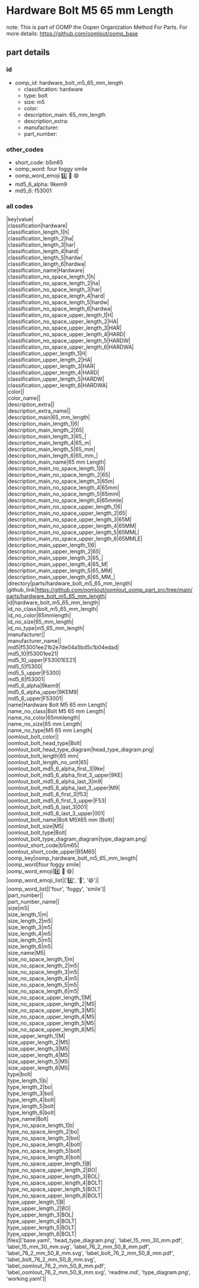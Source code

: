 # Hardware Bolt M5 65 mm Length  

note: This is part of OOMP the Oopen Organization Method For Parts. For more details: https://github.com/oomlout/oomp_base

##  part details





### id
* oomp_id: hardware_bolt_m5_65_mm_length
  * classification: hardware
  * type: bolt
  * size: m5
  * color: 
  * description_main: 65_mm_length
  * description_extra: 
  * manufacturer: 
  * part_number: 

### other_codes
* short_code: b5m65
* oomp_word: four foggy smile
* oomp_word_emoji :four: :foggy: :smile:
* md5_6_alpha: 9kem9
* md5_6: f53001

### all codes 
|key|value|  
|classification|hardware|  
|classification_length_1|h|  
|classification_length_2|ha|  
|classification_length_3|har|  
|classification_length_4|hard|  
|classification_length_5|hardw|  
|classification_length_6|hardwa|  
|classification_name|Hardware|  
|classification_no_space_length_1|h|  
|classification_no_space_length_2|ha|  
|classification_no_space_length_3|har|  
|classification_no_space_length_4|hard|  
|classification_no_space_length_5|hardw|  
|classification_no_space_length_6|hardwa|  
|classification_no_space_upper_length_1|H|  
|classification_no_space_upper_length_2|HA|  
|classification_no_space_upper_length_3|HAR|  
|classification_no_space_upper_length_4|HARD|  
|classification_no_space_upper_length_5|HARDW|  
|classification_no_space_upper_length_6|HARDWA|  
|classification_upper_length_1|H|  
|classification_upper_length_2|HA|  
|classification_upper_length_3|HAR|  
|classification_upper_length_4|HARD|  
|classification_upper_length_5|HARDW|  
|classification_upper_length_6|HARDWA|  
|color||  
|color_name||  
|description_extra||  
|description_extra_name||  
|description_main|65_mm_length|  
|description_main_length_1|6|  
|description_main_length_2|65|  
|description_main_length_3|65_|  
|description_main_length_4|65_m|  
|description_main_length_5|65_mm|  
|description_main_length_6|65_mm_|  
|description_main_name|65 mm Length|  
|description_main_no_space_length_1|6|  
|description_main_no_space_length_2|65|  
|description_main_no_space_length_3|65m|  
|description_main_no_space_length_4|65mm|  
|description_main_no_space_length_5|65mml|  
|description_main_no_space_length_6|65mmle|  
|description_main_no_space_upper_length_1|6|  
|description_main_no_space_upper_length_2|65|  
|description_main_no_space_upper_length_3|65M|  
|description_main_no_space_upper_length_4|65MM|  
|description_main_no_space_upper_length_5|65MML|  
|description_main_no_space_upper_length_6|65MMLE|  
|description_main_upper_length_1|6|  
|description_main_upper_length_2|65|  
|description_main_upper_length_3|65_|  
|description_main_upper_length_4|65_M|  
|description_main_upper_length_5|65_MM|  
|description_main_upper_length_6|65_MM_|  
|directory|parts/hardware_bolt_m5_65_mm_length|  
|github_link|https://github.com/oomlout/oomlout_oomp_part_src/tree/main/parts/hardware_bolt_m5_65_mm_length|  
|id|hardware_bolt_m5_65_mm_length|  
|id_no_class|bolt_m5_65_mm_length|  
|id_no_color|65mmlength|  
|id_no_size|65_mm_length|  
|id_no_type|m5_65_mm_length|  
|manufacturer||  
|manufacturer_name||  
|md5|f53001ee21b2e7de04a5bd5c1b04edad|  
|md5_10|f53001ee21|  
|md5_10_upper|F53001EE21|  
|md5_5|f5300|  
|md5_5_upper|F5300|  
|md5_6|f53001|  
|md5_6_alpha|9kem9|  
|md5_6_alpha_upper|9KEM9|  
|md5_6_upper|F53001|  
|name|Hardware Bolt M5 65 mm Length|  
|name_no_class|Bolt M5 65 mm Length|  
|name_no_color|65mmlength|  
|name_no_size|65 mm Length|  
|name_no_type|M5 65 mm Length|  
|oomlout_bolt_color||  
|oomlout_bolt_head_type|Bolt|  
|oomlout_bolt_head_type_diagram|head_type_diagram.png|  
|oomlout_bolt_length|65 mm|  
|oomlout_bolt_length_no_unit|65|  
|oomlout_bolt_md5_6_alpha_first_3|9ke|  
|oomlout_bolt_md5_6_alpha_first_3_upper|9KE|  
|oomlout_bolt_md5_6_alpha_last_3|m9|  
|oomlout_bolt_md5_6_alpha_last_3_upper|M9|  
|oomlout_bolt_md5_6_first_3|f53|  
|oomlout_bolt_md5_6_first_3_upper|F53|  
|oomlout_bolt_md5_6_last_3|001|  
|oomlout_bolt_md5_6_last_3_upper|001|  
|oomlout_bolt_name|Bolt M5X65 mm  (Bolt)|  
|oomlout_bolt_size|M5|  
|oomlout_bolt_type|Bolt|  
|oomlout_bolt_type_diagram_diagram|type_diagram.png|  
|oomlout_short_code|b5m65|  
|oomlout_short_code_upper|B5M65|  
|oomp_key|oomp_hardware_bolt_m5_65_mm_length|  
|oomp_word|four foggy smile|  
|oomp_word_emoji|:four: :foggy: :smile:|  
|oomp_word_emoji_list|[':four:', ':foggy:', ':smile:']|  
|oomp_word_list|['four', 'foggy', 'smile']|  
|part_number||  
|part_number_name||  
|size|m5|  
|size_length_1|m|  
|size_length_2|m5|  
|size_length_3|m5|  
|size_length_4|m5|  
|size_length_5|m5|  
|size_length_6|m5|  
|size_name|M5|  
|size_no_space_length_1|m|  
|size_no_space_length_2|m5|  
|size_no_space_length_3|m5|  
|size_no_space_length_4|m5|  
|size_no_space_length_5|m5|  
|size_no_space_length_6|m5|  
|size_no_space_upper_length_1|M|  
|size_no_space_upper_length_2|M5|  
|size_no_space_upper_length_3|M5|  
|size_no_space_upper_length_4|M5|  
|size_no_space_upper_length_5|M5|  
|size_no_space_upper_length_6|M5|  
|size_upper_length_1|M|  
|size_upper_length_2|M5|  
|size_upper_length_3|M5|  
|size_upper_length_4|M5|  
|size_upper_length_5|M5|  
|size_upper_length_6|M5|  
|type|bolt|  
|type_length_1|b|  
|type_length_2|bo|  
|type_length_3|bol|  
|type_length_4|bolt|  
|type_length_5|bolt|  
|type_length_6|bolt|  
|type_name|Bolt|  
|type_no_space_length_1|b|  
|type_no_space_length_2|bo|  
|type_no_space_length_3|bol|  
|type_no_space_length_4|bolt|  
|type_no_space_length_5|bolt|  
|type_no_space_length_6|bolt|  
|type_no_space_upper_length_1|B|  
|type_no_space_upper_length_2|BO|  
|type_no_space_upper_length_3|BOL|  
|type_no_space_upper_length_4|BOLT|  
|type_no_space_upper_length_5|BOLT|  
|type_no_space_upper_length_6|BOLT|  
|type_upper_length_1|B|  
|type_upper_length_2|BO|  
|type_upper_length_3|BOL|  
|type_upper_length_4|BOLT|  
|type_upper_length_5|BOLT|  
|type_upper_length_6|BOLT|  
|files|['base.yaml', 'head_type_diagram.png', 'label_15_mm_30_mm.pdf', 'label_15_mm_30_mm.svg', 'label_76_2_mm_50_8_mm.pdf', 'label_76_2_mm_50_8_mm.svg', 'label_bolt_76_2_mm_50_8_mm.pdf', 'label_bolt_76_2_mm_50_8_mm.svg', 'label_oomlout_76_2_mm_50_8_mm.pdf', 'label_oomlout_76_2_mm_50_8_mm.svg', 'readme.md', 'type_diagram.png', 'working.yaml']|  
